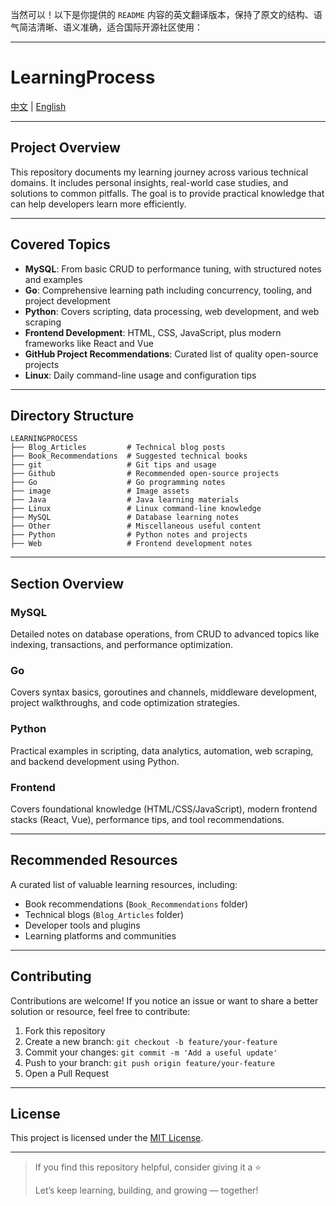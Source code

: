 当然可以！以下是你提供的 `README` 内容的英文翻译版本，保持了原文的结构、语气简洁清晰、语义准确，适合国际开源社区使用：

---

# LearningProcess

[中文](README.CN.md) | [English](README.md)

---

## Project Overview

This repository documents my learning journey across various technical domains. It includes personal insights, real-world case studies, and solutions to common pitfalls. The goal is to provide practical knowledge that can help developers learn more efficiently.

---

## Covered Topics

- **MySQL**: From basic CRUD to performance tuning, with structured notes and examples  
- **Go**: Comprehensive learning path including concurrency, tooling, and project development  
- **Python**: Covers scripting, data processing, web development, and web scraping  
- **Frontend Development**: HTML, CSS, JavaScript, plus modern frameworks like React and Vue  
- **GitHub Project Recommendations**: Curated list of quality open-source projects  
- **Linux**: Daily command-line usage and configuration tips  

---

## Directory Structure

```
LEARNINGPROCESS
├── Blog_Articles         # Technical blog posts
├── Book_Recommendations  # Suggested technical books
├── git                   # Git tips and usage
├── Github                # Recommended open-source projects
├── Go                    # Go programming notes
├── image                 # Image assets
├── Java                  # Java learning materials
├── Linux                 # Linux command-line knowledge
├── MySQL                 # Database learning notes
├── Other                 # Miscellaneous useful content
├── Python                # Python notes and projects
├── Web                   # Frontend development notes
```

---

## Section Overview

### MySQL  
Detailed notes on database operations, from CRUD to advanced topics like indexing, transactions, and performance optimization.

### Go  
Covers syntax basics, goroutines and channels, middleware development, project walkthroughs, and code optimization strategies.

### Python  
Practical examples in scripting, data analytics, automation, web scraping, and backend development using Python.

### Frontend  
Covers foundational knowledge (HTML/CSS/JavaScript), modern frontend stacks (React, Vue), performance tips, and tool recommendations.

---

## Recommended Resources

A curated list of valuable learning resources, including:

- Book recommendations (`Book_Recommendations` folder)  
- Technical blogs (`Blog_Articles` folder)  
- Developer tools and plugins  
- Learning platforms and communities  

---

## Contributing

Contributions are welcome! If you notice an issue or want to share a better solution or resource, feel free to contribute:

1. Fork this repository  
2. Create a new branch: `git checkout -b feature/your-feature`  
3. Commit your changes: `git commit -m 'Add a useful update'`  
4. Push to your branch: `git push origin feature/your-feature`  
5. Open a Pull Request  

---

## License

This project is licensed under the [MIT License](LICENSE).

---

> If you find this repository helpful, consider giving it a ⭐  
>  
> Let’s keep learning, building, and growing — together!

